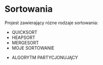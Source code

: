 # Sortowania
Projest zawierający rózne rodzaje sortowania:
- QUICKSORT
- HEAPSORT
- MERGESORT
- MOJE SORTOWANIE
+ ALGORYTM PARTYCJONUJĄCY
